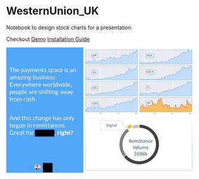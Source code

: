 # WesternUnion_UK
Notebook to design stock charts for a presentation

Checkout [Demo](https://moneyaccounts.com/)
[Installation Guide](https://moneyaccounts.com/)


![Image of stock charts](https://github.com/geoffyang/WesternUnion_analysis/blob/master/Presentation%20Slide.JPG?raw=true)
